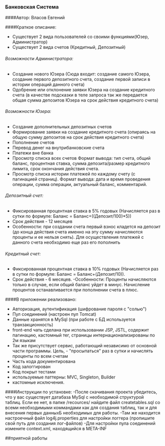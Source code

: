 ### Банковская Система 
####Автор: Власов Евгений

####Краткое описание:
- Существует 2 вида пользователей со своими функциями(Юзер, Администратор)
- Существует 2 вида счетов (Кредитный, Депозитный)

###### Возможности Администратора:
- Создание нового Юзера (Сюда входит: создание самого Юзера, создание первого депозитного счета, создание первой записи в истории операций данного счета)
- Одобрение или отклонение заявки Юзера на создание кредитного счета (в качестве подсказки в теле запроса так же передается общая сумма депозитов Юзера на срок действия кредитного счета)

###### Возможности Юзера:
- Создание дополнительных депозитных счетов
- Формирование заявки на создание кредитного счета (опираясь на общую сумму депозитов на срок действия кредитного счета)
- Пополнение счетов
- Перевод денег на внутрибанковские счета
- Платежи вне банка
- Просмотр списка всех счетов
Формат вывода: тип счета, общий баланс, процентная ставка, сумма депозита/размер кредитного лимита, срок окончания действия счета.
- Просмотр списка истории платежей по каждому счету (с пагинацией страниц). 
Формат вывода: дата и время проведения операции, сумма операции, актуальный баланс, комментарий.

###### Депозитный счет:
- Фиксированная процентная ставка в 5% годовых (Начисляется раз в сутки по формуле: Баланс = Баланс+((Депозит/100)*5))
- Срок действия - 12 месяцев
- Особенности: при создании счета первый взнос кладется на депозит (до конца действия счета именно на эту сумму начисляются проценты и ее нельзя снять). Для осуществления платежей с данного счета необходимо еще раз его пополнить

###### Кредитный счет:
- Фиксированная процентная ставка в 10% годовых (Начисляется раз в сутки по формуле: Баланс = Баланс+(Депозит/10)).
- Срок действия - 6 месяцев.
-Особенности: Проценты начисляются только в случае, если общий баланс уйдет в минус. Начисление процентов останавливается при пополнении счета в плюс.

####В приложении реализовано:
- Авторизация, аутентификация (шифрование пароля с "солью")
- Пул соединений (настроен пул Tomсat)
- Данные хранятся в MySql (при работе с БД используется транзакционность)
- front-end чать сделана при использовании JSP, JSTL, содержит пагинацию, кастомный тег, страницы интернационализированы по 2м языкам
- Так же присутствует сервис, работающий независимо от основной части программы. Цель, - "просыпаться" раз в сутки и начислять проценты по всем счетам
- Часть кода документирована
- Код залоггирован
- Код покрыт тестами
- используемые паттерны: MVC, Singleton, Builder
- кастомные исключения.

####Инструкции по установке:
-После скачивания проекта убедитесь, что у вас существует датабаза MySql c необходимой структурой таблиц. Если ее нет, в папке /recources/ найдите файл createtables.sql со всеми необходимыми коммандами как для создания таблиц, так и для внесения первых данныхБ необходимых для работы.
-Там же находится настроечный файл log4j.properties для настройки логгера (пропишите свой путь для создания лог-файлов)
-Для настройки пула соединений измените context.xml, находящийся в META-INF

##приятной работы
